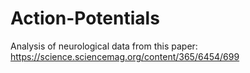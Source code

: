# Action-Potentials
Analysis of neurological data from this paper: https://science.sciencemag.org/content/365/6454/699
